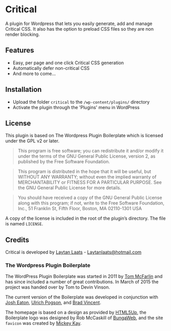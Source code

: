 # Critical

A plugin for Wordpress that lets you easily generate, add and manage Critical CSS. It also has the option to preload CSS files so they are non render blocking.

## Features

* Easy, per page and one click Critical CSS generation
* Automatically defer non-critical CSS
* And more to come...

## Installation

* Upload the folder `critical` to the `/wp-content/plugins/` directory
* Activate the plugin through the 'Plugins' menu in WordPress

## License

This plugin is based on The Wordpress Plugin Boilerplate which is licensed under the GPL v2 or later.

> This program is free software; you can redistribute it and/or modify it under the terms of the GNU General Public License, version 2, as published by the Free Software Foundation.

> This program is distributed in the hope that it will be useful, but WITHOUT ANY WARRANTY; without even the implied warranty of MERCHANTABILITY or FITNESS FOR A PARTICULAR PURPOSE. See the GNU General Public License for more details.

> You should have received a copy of the GNU General Public License along with this program; if not, write to the Free Software Foundation, Inc., 51 Franklin St, Fifth Floor, Boston, MA 02110-1301 USA

A copy of the license is included in the root of the plugin’s directory. The file is named `LICENSE`.

## Credits

Critical is developed by [Laytan Laats](https://gitbub.com/laytan) - Laytanlaats@hotmail.com

### The Wordpress Plugin Boilerplate

The WordPress Plugin Boilerplate was started in 2011 by [Tom McFarlin](http://twitter.com/tommcfarlin/) and has since included a number of great contributions. In March of 2015 the project was handed over by Tom to Devin Vinson.

The current version of the Boilerplate was developed in conjunction with [Josh Eaton](https://twitter.com/jjeaton), [Ulrich Pogson](https://twitter.com/grapplerulrich), and [Brad Vincent](https://twitter.com/themergency).

The homepage is based on a design as provided by [HTML5Up](http://html5up.net), the Boilerplate logo was designed by Rob McCaskill of [BungaWeb](http://bungaweb.com), and the site `favicon` was created by [Mickey Kay](https://twitter.com/McGuive7).
